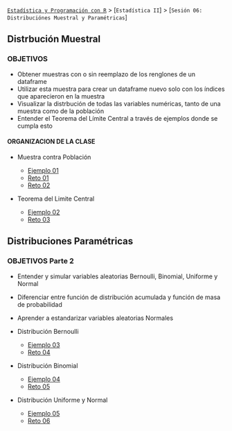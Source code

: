 
[`Estadística y Programación con R`](../Readme.md) > [`Estadística II`] > [`Sesión 06: Distribuciónes Muestral y Paramétricas`] 

## Distrbución Muestral

### OBJETIVOS 

- Obtener muestras con o sin reemplazo de los renglones de un dataframe
- Utilizar esta muestra para crear un dataframe nuevo solo con los índices que aparecieron en la muestra
- Visualizar la distrbución de todas las variables numéricas, tanto de una muestra como de la población
- Entender el Teorema del Límite Central a través de ejemplos donde se cumpla esto

#### ORGANIZACION DE LA CLASE 

- Muestra contra Población
	- [Ejemplo 01](Ejemplo-01)
	- [Reto 01](Reto-01)
	- [Reto 02](Reto-02)

- Teorema del Limite Central
	- [Ejemplo 02](Ejemplo-02)
	- [Reto 03](Reto-03)

## Distribuciones Paramétricas

### OBJETIVOS Parte 2

- Entender y simular variables aleatorias Bernoulli, Binomial, Uniforme y Normal
- Diferenciar entre función de distribución acumulada y función de masa de probabilidad
- Aprender a estandarizar variables aleatorias Normales

- Distribución Bernoulli
	- [Ejemplo 03](Ejemplo-03)
	- [Reto 04](Reto-04)

- Distribución Binomial
	- [Ejemplo 04](Ejemplo-04)
	- [Reto 05](Reto-05)

- Distribución Uniforme y Normal
	- [Ejemplo 05](Ejemplo-05)
	- [Reto 06](Reto-06)

